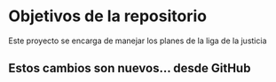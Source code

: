 # Objetivos de la repositorio

Este proyecto se encarga de manejar los planes de la liga de la justicia


## Estos cambios son nuevos... desde GitHub

